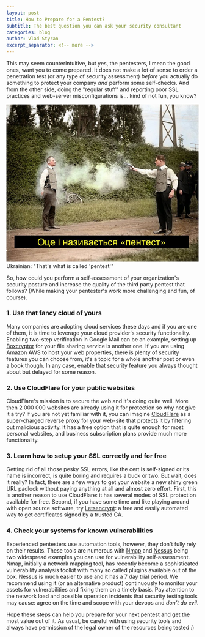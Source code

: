 ```yaml
---
layout: post
title: How to Prepare for a Pentest?
subtitle: The best question you can ask your security consultant
categories: blog
author: Vlad Styran
excerpt_separator: <!-- more -->
---
```

This may seem counterintuitive, but yes, the pentesters, I mean the good ones, want you to come prepared. It does not make a lot of sense to order a penetration test (or any type of security assessment) _before_ you actually do something to protect your company _and_ perform some self-checks. And from the other side, doing the "regular stuff" and reporting poor SSL practices and web-server misconfigurations is… kind of not fun, you know?

![That's what is called 'pentest'](/img/pentest.jpg)
Ukrainian: "That's what is called 'pentest'"

<!-- more -->

So, how could you perform a self-assessment of your organization's security posture and increase the quality of the third party pentest that follows? (While making your pentester's work more challenging and fun, of course).

### 1. Use that fancy cloud of yours
Many companies are adopting cloud services these days and if you are one of them, it is time to leverage your cloud provider's security functionality. Enabling two-step verification in Google Mail can be an example, setting up [Boxcryptor](https://www.boxcryptor.com/en) for your file sharing service is another one. If you are using Amazon AWS to host your web properties, there is plenty of security features you can choose from, it's a topic for a whole another post or even a book though. In any case, enable that security feature you always thought about but delayed for some reason.

### 2. Use CloudFlare for your public websites
CloudFlare's mission is to secure the web and it's doing quite well. More then 2 000 000 websites are already using it for protection so why not give it a try? If you are not yet familiar with it, you can imagine [CloudFlare](https://www.cloudflare.com) as a super-charged reverse proxy for your web-site that protects it by filtering out malicious activity. It has a free option that is quite enough for most personal websites, and business subscription plans provide much more functionality.

### 3. Learn how to setup your SSL correctly and for free
Getting rid of all those pesky SSL errors, like the cert is self-signed or its name is incorrect, is quite boring and requires a buck or two. But wait, does it really? In fact, there are a few ways to get your website a new shiny green URL padlock without paying anything at all and almost zero effort. First, this is another reason to use CloudFlare: it has several modes of SSL protection available for free. Second, if you have some time and like playing around with open source software, try [Letsencrypt](https://letsencrypt.org): a free and easily automated way to get certificates signed by a trusted CA.

### 4. Check your systems for known vulnerabilities
Experienced pentesters use automation tools, however, they don't fully rely on their results. These tools are numerous with [Nmap](https://nmap.org) and [Nessus](https://www.tenable.com/products/nessus-vulnerability-scanner) being two widespread examples you can use for vulnerability self-assessment. Nmap, initially a network mapping tool, has recently become a sophisticated vulnerability analysis toolkit with many so called plugins available out of the box. Nessus is much easier to use and it has a 7 day trial period. We recommend using it (or an alternative product) continuously to monitor your assets for vulnerabilities and fixing them on a timely basis. Pay attention to the network load and possible operation incidents that security testing tools may cause: agree on the time and scope with your devops and _don't do evil_.

Hope these steps can help you prepare for your next pentest and get the most value out of it. As usual, be careful with using security tools and always have permission of the legal owner of the resources being tested :)
